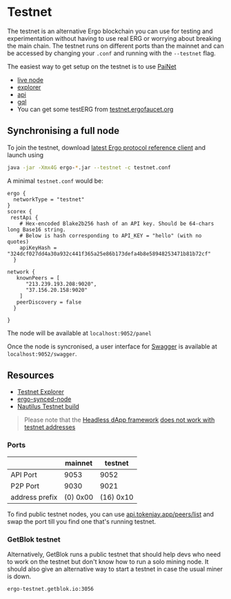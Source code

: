 # Testnet

The testnet is an alternative Ergo blockchain you can use for testing and experimentation without having to use real ERG or worrying about breaking the main chain. The testnet runs on different ports than the mainnet and can be accessed by changing your `.conf` and running with the `--testnet` flag. 

The easiest way to get setup on the testnet is to use [PaiNet](https://github.com/mgpai22/paiNet)

- [live node](https://pai-net.mempoolnode.live/panel)
- [explorer](https://explorer.mempoolnode.live/)
- [api](https://api.mempoolnode.live/api/v1/docs/) 
- [gql](https://gql.mempoolnode.live/)
- You can get some testERG from [testnet.ergofaucet.org](https://painet-faucet.mempoolnode.live/)



## Synchronising a full node

To join the testnet, download [latest Ergo protocol reference client](https://github.com/ergoplatform/ergo/releases/tag/5.0-RC2) and launch using

```bash
java -jar -Xmx4G ergo-*.jar --testnet -c testnet.conf
```


A minimal `testnet.conf` would be:

```
ergo {
  networkType = "testnet"
}
scorex {
 restApi {
    # Hex-encoded Blake2b256 hash of an API key. Should be 64-chars long Base16 string.
    # Below is hash corresponding to API_KEY = "hello" (with no quotes)
    apiKeyHash = "324dcf027dd4a30a932c441f365a25e86b173defa4b8e58948253471b81b72cf"
  }
  
network {
   knownPeers = [
      "213.239.193.208:9020",
      "37.156.20.158:9020"
    ]
   peerDiscovery = false
  }

}
```

The node will be available at `localhost:9052/panel`

Once the node is syncronised, a user interface for [Swagger](/node/swagger/) is available at `localhost:9052/swagger`. 



## Resources


- [Testnet Explorer](https://testnet.ergoplatform.com/)
- [ergo-synced-node](https://github.com/mgpai22/ergo-synced-node#ergo-testnet-node-setup)
- [Nautilus Testnet build](https://github.com/capt-nemo429/nautilus-wallet#testnet)




> Please note that the [Headless dApp framework](/dev/stack/headless/#headless-dapp-framework) [does not work with testnet addresses](https://github.com/ergoplatform/ergo-headless-dapp-framework/blob/main/src/encoding.rs#L104)

### Ports

|                | mainnet  | testnet   |
|----------------|----------|-----------|
| API Port       | 9053     | 9052      | 
| P2P Port       | 9030     | 9021      |
| address prefix | (0) 0x00 | (16) 0x10 |

To find public testnet nodes, you can use [api.tokenjay.app/peers/list](https://api.tokenjay.app/peers/list) and swap the port till you find one that's running testnet.



### GetBlok testnet

Alternatively, GetBlok runs a public testnet that should help devs who need to work on the testnet but don't know how to run a solo mining node. It should also give an alternative way to start a testnet in case the usual miner is down. 

```
ergo-testnet.getblok.io:3056
```
